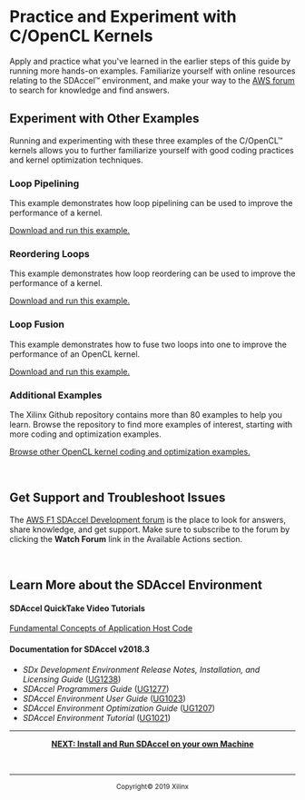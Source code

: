# Practice and Experiment with C/OpenCL Kernels

Apply and practice what you've learned in the earlier steps of this guide by running more hands-on examples. Familiarize yourself with online resources relating to the SDAccel™ environment, and make your way to the [AWS forum](https://forums.aws.amazon.com/forum.jspa?forumID=243) to search for knowledge and find answers.

## Experiment with Other Examples

Running and experimenting with these three examples of the C/OpenCL™ kernels allows you to further familiarize yourself with good coding practices and kernel optimization techniques.

### Loop Pipelining
This example demonstrates how loop pipelining can be used to improve the performance of a kernel.

[Download and run this example.](https://github.com/Xilinx/SDAccel_Examples/tree/2018.2/getting_started/kernel_opt/loop_pipeline_ocl)

### Reordering Loops
This example demonstrates how loop reordering can be used to improve the performance of a kernel.

[Download and run this example.](https://github.com/Xilinx/SDAccel_Examples/tree/2018.2/getting_started/kernel_opt/loop_reorder_c)

### Loop Fusion
This example demonstrates how to fuse two loops into one to improve the performance of an OpenCL kernel.

[Download and run this example.](https://github.com/Xilinx/SDAccel_Examples/tree/2018.2/getting_started/kernel_opt/loop_fusion_c)

### Additional Examples
The Xilinx Github repository contains more than 80 examples to help you learn. Browse the repository to find more examples of interest, starting with more coding and optimization examples.

[Browse other OpenCL kernel coding and optimization examples.](https://github.com/Xilinx/SDAccel_Examples/tree/2018.2/getting_started/kernel_opt)

<br>

## Get Support and Troubleshoot Issues
The [AWS F1 SDAccel Development forum](https://forums.aws.amazon.com/forum.jspa?forumID=243) is the place to look for answers, share knowledge, and get support. Make sure to subscribe to the forum by clicking the **Watch Forum** link in the Available Actions section.

<br>

## Learn More about the SDAccel Environment
#### SDAccel QuickTake Video Tutorials
[Fundamental Concepts of Application Host Code](https://www.xilinx.com/video/hardware/concepts-of-application-host-code.html)


#### Documentation for SDAccel v2018.3
* _SDx Development Environment Release Notes, Installation, and Licensing Guide_ ([UG1238](https://www.xilinx.com/cgi-bin/docs/rdoc?v=replace;d=ug1238-sdx-rnil.pdf))
* _SDAccel Programmers Guide_ ([UG1277](https://www.xilinx.com/cgi-bin/docs/rdoc?v=replace;d=ug1277-sdaccel-programmers-guide.pdf))
* _SDAccel Environment User Guide_ ([UG1023](https://www.xilinx.com/cgi-bin/docs/rdoc?v=replace;d=ug1023-sdaccel-user-guide.pdf))
* _SDAccel Environment Optimization Guide_ ([UG1207](https://www.xilinx.com/cgi-bin/docs/rdoc?v=replace;d=ug1207-sdaccel-optimization-guide.pdf))
* _SDAccel Environment Tutorial_ ([UG1021](https://www.xilinx.com/cgi-bin/docs/rdoc?v=replace;d=ug1021-sdaccel-intro-tutorial.pdf))

<hr/>
<p align="center"><b>
<a href="STEP5.md">NEXT: Install and Run SDAccel on your own Machine</a>
</b></p><br>
<hr/>
<p align="center"><sup>Copyright&copy; 2019 Xilinx</sup></p>
